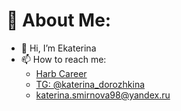 # 💫 About Me:
- 👋 Hi, I’m Ekaterina
- 📫 How to reach me:
   - [Harb Career](https://career.habr.com/katerina_dorozhkina)
   - [TG: @katerina_dorozhkina](https://t.me/katerina_dorozhkina)
   - katerina.smirnova98@yandex.ru

<!-- Proudly created with GPRM ( https://gprm.itsvg.in ) -->
